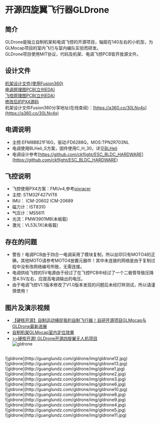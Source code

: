# 开源四旋翼飞行器GLDrone

## 简介

GLDrone是独立自制机架和电调飞控的开源项目，轴距在140左右的小机型，为GLMocap项目的室内飞行与室内编队实验而研发。  
GLDrone项目使用MIT协议，代码及机架、电调飞控PCB皆开放源文件。
## 设计文件

[机架设计文件(使用Fusion360)](https://github.com/guanglun/GLDrone)  
[电调原理图PCB(立创EDA)](https://oshwhub.com/guanglun/gldrone_blheli_esc)  
[飞控原理图PCB(立创EDA)](https://oshwhub.com/guanglun/gldrone_px4)  
[修改后的PX4源码](https://github.com/guanglun/PX4-Autopilot)  
机架设计文件Fusion360分享地址(在线查阅)：[https://a360.co/30LNv4s](https://a360.co/30LNv4s)  

## 电调说明
* 主控:EFM8BB21F16G，驱动:FD6288Q，MOS:TPN2R703NL
* 电调使用BLHeli_S方案，固件使用C_H_30，详见[BLHeli](https://github.com/bitdump/BLHeli)  
* 电调设计参考[https://github.com/ckflight/ESC_BLDC_HARDWARE](https://github.com/ckflight/ESC_BLDC_HARDWARE)  

## 飞控说明
* 飞控使用PX4方案：FMUv4,参考[pixracer](https://docs.px4.io/v1.12/en/flight_controller/pixracer.html)
* 主控: STM32F427VIT6
* IMU： ICM-20602 ICM-20689
* 磁力计：IST8310
* 气压计：MS5611
* 光流：PMW3901MB(未板载)
* 激光：VL53L1X(未板载)

## 存在的问题
* 警告！电调PCB由于四合一电调采用了模块复制，所以丝印只有MOTO4的正确，其他MOTO请参考MOTO4放置元器件！其中未连接的网络是由于复制过程中没有改网络编号所致，无需连接。
* 电调供给飞控的5V电源由于经过了在飞控PCB中经过了一个二极管导致压降至4.5V左右，应提高电调输出的电压。
* 由于电调飞控V1.1版本修改了V1.0版本发现的问题后未经打样测试，所以请谨慎使用！

## 图片及演示视频 
* [【硬核开源】自制运动捕捉我的自制飞行器！自研开源项目GLMocap与GLDrone最新进展](https://www.bilibili.com/video/BV1cQ4y1U7HJ/)  
* [自制机架GLMocap室内定位效果](https://www.bilibili.com/video/BV1EP4y1L723/)  
* [>>硬核开源! GLDrone开源四旋翼无人机项目](https://www.bilibili.com/video/BV1vf4y1M7S2/)  
![gldrone](http://guanglundz.com/gldrone/img/gldrone7.jpg)   
<br />
![gldrone](http://guanglundz.com/gldrone/img/gldrone12.jpg)  
<br />
![gldrone](http://guanglundz.com/gldrone/img/gldrone13.jpg)  
<br />
![gldrone](http://guanglundz.com/gldrone/img/gldrone1.jpg)   
<br />
![gldrone](http://guanglundz.com/gldrone/img/gldrone2.jpg)   
<br />
![gldrone](http://guanglundz.com/gldrone/img/gldrone3.jpg)   
<br />
![gldrone](http://guanglundz.com/gldrone/img/gldrone6.jpg)   
<br />
![gldrone](http://guanglundz.com/gldrone/img/gldrone10.jpg)  
<br />
![gldrone](http://guanglundz.com/gldrone/img/gldrone8.jpg)  
<br />
![gldrone](http://guanglundz.com/gldrone/img/gldrone9.jpg)  
<br />
![gldrone](http://guanglundz.com/gldrone/img/gldrone4.jpg)   
<br />
![gldrone](http://guanglundz.com/gldrone/img/gldrone5.jpg)   
<br />
![gldrone](http://guanglundz.com/gldrone/img/gldrone11.jpg)  

